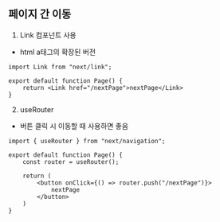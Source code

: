 ## 페이지 간 이동
1. Link 컴포넌트 사용
- html a태그의 확장된 버전

```
import Link from "next/link";

export default function Page() {
    return <Link href="/nextPage">nextPage</Link>
}
```

2. useRouter
- 버튼 클릭 시 이동할 때 사용하면 좋음

```
import { useRouter } from "next/navigation";

export default function Page() {
    const router = useRouter();

    return (
        <button onClick={() => router.push("/nextPage")}>
            nextPage
        </button>
    )
}
```